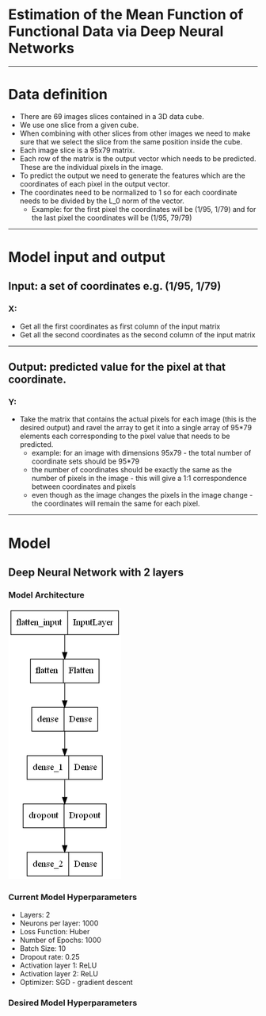 # Estimation of the Mean Function of Functional Data via Deep Neural Networks
------------------------------------------------

# Data definition
- There are 69 images slices contained in a 3D data cube.
- We use one slice from a given cube.
- When combining with other slices from other images we need to make sure that we select the slice from the same position inside the cube.
- Each image slice is a 95x79 matrix.
- Each row of the matrix is the output vector which needs to be predicted. These are the individual pixels in the image.
- To predict the output we need to generate the features which are the coordinates of each pixel in the output vector.
- The coordinates need to be normalized to 1 so for each coordinate needs to be divided by the L_0 norm of the vector.
    - Example: for the first pixel the coordinates will be (1/95, 1/79) and for the last pixel the coordinates will be (1/95, 79/79)
-------------------------------------------------------

# Model input and output
## Input: a set of coordinates e.g. (1/95, 1/79)

### X:
- Get all the first coordinates as first column of the input matrix
- Get all the second coordinates as the second column of the input matrix
----------------------------------------------------------
## Output: predicted value for the pixel at that coordinate.

### Y:
- Take the matrix that contains the actual pixels for each image (this is the desired output) and ravel the array to get it into a single array of 95*79 elements each corresponding to the pixel value that needs to be predicted.
    - example: for an image with dimensions 95x79 - the total number of coordinate sets should be 95*79
    - the number of coordinates should be exactly the same as the number of pixels in the image - this will give a 1:1 correspondence between coordinates and pixels
    - even though as the image changes the pixels in the image change - the coordinates will remain the same for each pixel.
-------------------------------------------------------------
# Model
## Deep Neural Network with 2 layers
### Model Architecture  
<img src="model.png"></img>

### Current Model Hyperparameters  
- Layers: 2
- Neurons per layer: 1000
- Loss Function: Huber
- Number of Epochs: 1000
- Batch Size: 10
- Dropout rate: 0.25
- Activation layer 1: ReLU
- Activation layer 2: ReLU
- Optimizer: SGD - gradient descent

### Desired Model Hyperparameters
